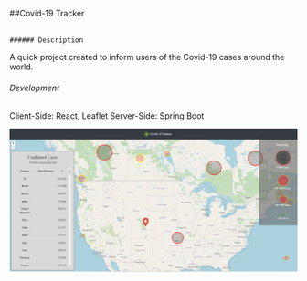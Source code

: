 ##Covid-19 Tracker
```

###### Description
```
A quick project created to inform users of the Covid-19 cases around the world.

###### Development
Client-Side: React, Leaflet
Server-Side: Spring Boot


![](map.png)

